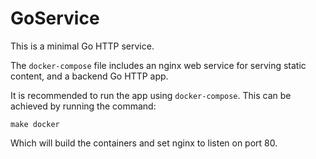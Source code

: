 # GoService

This is a minimal Go HTTP service.

The `docker-compose` file includes an nginx web service for serving static content, and a backend Go HTTP app.

It is recommended to run the app using `docker-compose`. This can be achieved by running the command:

`make docker`

Which will build the containers and set nginx to listen on port 80.